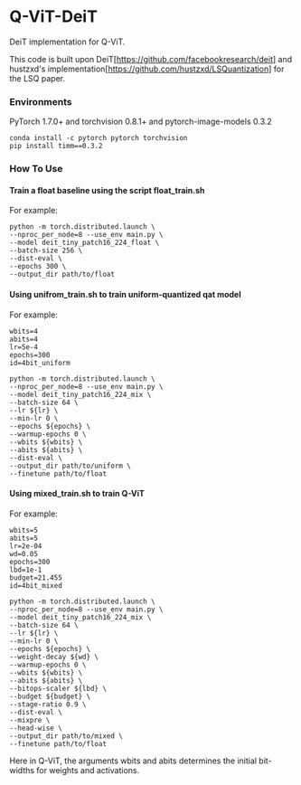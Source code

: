 # Q-ViT-DeiT
DeiT implementation for Q-ViT.

This code is built upon DeiT[https://github.com/facebookresearch/deit] and hustzxd's implementation[https://github.com/hustzxd/LSQuantization] for the LSQ paper.

### Environments

PyTorch 1.7.0+ and torchvision 0.8.1+ and pytorch-image-models 0.3.2
```shell
conda install -c pytorch pytorch torchvision
pip install timm==0.3.2
```

### How To Use
#### Train a float baseline using the script float_train.sh

For example:

```shell
python -m torch.distributed.launch \
--nproc_per_node=8 --use_env main.py \
--model deit_tiny_patch16_224_float \
--batch-size 256 \
--dist-eval \
--epochs 300 \
--output_dir path/to/float
```

#### Using unifrom_train.sh to train uniform-quantized qat model

For example:

```shell
wbits=4
abits=4
lr=5e-4
epochs=300
id=4bit_uniform

python -m torch.distributed.launch \
--nproc_per_node=8 --use_env main.py \
--model deit_tiny_patch16_224_mix \
--batch-size 64 \
--lr ${lr} \
--min-lr 0 \
--epochs ${epochs} \
--warmup-epochs 0 \
--wbits ${wbits} \
--abits ${abits} \
--dist-eval \
--output_dir path/to/uniform \
--finetune path/to/float
```

#### Using mixed_train.sh to train Q-ViT

For example:

```shell
wbits=5
abits=5
lr=2e-04
wd=0.05
epochs=300
lbd=1e-1
budget=21.455
id=4bit_mixed

python -m torch.distributed.launch \
--nproc_per_node=8 --use_env main.py \
--model deit_tiny_patch16_224_mix \
--batch-size 64 \
--lr ${lr} \
--min-lr 0 \
--epochs ${epochs} \
--weight-decay ${wd} \
--warmup-epochs 0 \
--wbits ${wbits} \
--abits ${abits} \
--bitops-scaler ${lbd} \
--budget ${budget} \
--stage-ratio 0.9 \
--dist-eval \
--mixpre \
--head-wise \
--output_dir path/to/mixed \
--finetune path/to/float
```
Here in Q-ViT, the arguments wbits and abits determines the initial bit-widths for weights and activations.

